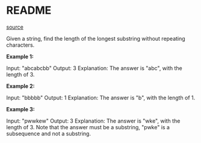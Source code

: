 # README #

[source](https://leetcode.com/problems/longest-substring-without-repeating-characters/)

Given a string, find the length of the longest substring without repeating characters.

**Example 1:**

Input: "abcabcbb"
Output: 3 
Explanation: The answer is "abc", with the length of 3. 

**Example 2:**

Input: "bbbbb"
Output: 1
Explanation: The answer is "b", with the length of 1.

**Example 3:**

Input: "pwwkew"
Output: 3
Explanation: The answer is "wke", with the length of 3. 
Note that the answer must be a substring, "pwke" is a subsequence and not a substring.
